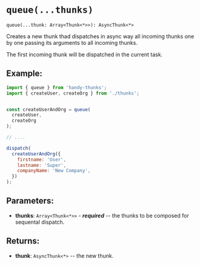 # `queue(...thunks)`

```
queue(...thunk: Array<Thunk<*>>): AsyncThunk<*>
```

Creates a new thunk thad dispatches in async way all incoming thunks one by one passing
its arguments to all incoming thunks.

The first incoming thunk will be dispatched in the current task.

## Example:
```js
import { queue } from 'handy-thunks';
import { createUser, createOrg } from './thunks';


const createUserAndOrg = queue(
  createUser,
  createOrg
);

// ....

dispatch(
  createUserAndOrg({
    firstname: 'User',
    lastname: 'Super',
    companyName: 'New Company',
  })
);
```

## Parameters:

- **thunks**: `Array<Thunk<*>>` - ***required*** -- the thunks to be composed for sequental dispatch.

## Returns:

- **thunk**: `AsyncThunk<*>` -- the new thunk.
